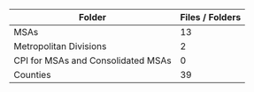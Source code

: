 | Folder                             |   Files / Folders |
|------------------------------------|-------------------|
| MSAs                               |                13 |
| Metropolitan Divisions             |                 2 |
| CPI for MSAs and Consolidated MSAs |                 0 |
| Counties                           |                39 |